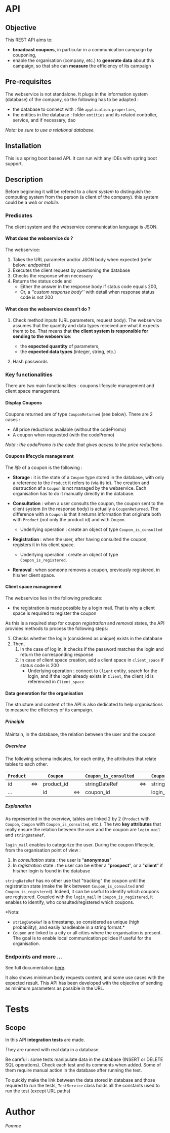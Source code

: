 # API

## Objective 

This REST API aims to:
* **broadcast coupons**, in particular in a communication campaign by couponing,
* enable the organisation (company, etc.) to **generate data** about this campaign, 
so that she can **measure** the efficiency of its campaign

## Pre-requisites

The webservice is not standalone. It plugs in the information system (database) of the company, 
so the following has to be adapted :
* the database to connect with : file `application.properties`,
* the entities in the database : folder `entities` and its related controller, 
service, and if necessary, dao

*Nota: be sure to use a relational database.*

## Installation

This is a spring boot based API. 
It can run with any IDEs with spring boot support. 

## Description

Before beginning it will be refered to a *client system* to distinguish the computing system from the person (a client of the company).
this system could be a *web* or *mobile*.

### Predicates

The client system and the webservice communication language is JSON.

#### What does the webservice do ?

The webservice:
1. Takes the URL parameter and/or JSON body when expected (refer below: *endpoints*)
2. Executes the client request by questioning the database
3. Checks the response when necessary
4. Returns the status code and
    * Either the answer in the response body if status code equals 200,
    * Or, a *''custom response body''* with detail when response status code is not 200
    
#### What does the webservice doesn't do ?

1. Check method inputs (URL parameters, request body). 
The webservice assumes that the quantity and data types received are what it expects them to be.
That means that **the client system is responsible for sending to the webservice**:
    * the **expected quantity** of parameters,
    * the **expected data types** (integer, string, etc.)

2. Hash passwords

### Key functionalities

There are two main functionalities : coupons lifecycle management and client space management.

#### Display Coupons

Coupons returned are of type `CouponReturned` (see below). There are 2 cases :
* All price reductions available (without the codePromo)
* A coupon when requested (with the codePromo)

*Nota : the codePromo is the code that gives access to the price reductions.*

#### Coupons lifecycle management

The *life* of a coupon is the following :

* **Storage** : it is the state of a `Coupon` type stored in the database, 
with only a reference to the `Product` it refers to (via its id).
The creation and destruction af a `Coupon` is not managed by the webservice.
Each organisation has to do it manually directly in the database.

* **Consultation** : when a user consults the coupon, 
the coupon sent to the client system (in the response body)
 is actually a `CouponReturned`. The difference with a `Coupon` is that it returns 
 information that originate both with `Product` (not only the product id) and with `Coupon`.
    * Underlying operation : create an object of type `Coupon_is_consulted`
 
* **Registration** : when the user, after having consulted the coupon, 
registers it in his client space.
    * Underlying operation : create an object of type `Coupon_is_registered`.

* **Removal** : when someone removes a coupon, previously registered, in his/her client space.


####  Client space management

The webservice lies in the following predicate: 
* the registration is made possible by a login mail. That is why a client space is required to register the coupon

As this is a required step for coupon *registration* and *removal* states, 
the API provides methods to process the following steps:
1. Checks whether the login (considered as unique) exists in the database
2. Then,  
    1. In the case of log in, it checks if the password matches the login and return the corresponding response
    2. In case of client space creation, add a client space in `client_space` if status code is 200
        * Underlying operation : connect to `Client` entity, search for the login, 
          and if the login already exists in `Client`, the client_id is referenced in `Client_space`

####  Data generation for the organisation

The structure and content of the API is also dedicated to help organisations to measure the efficiency 
of its campaign.

##### Principle
Maintain, in the database, the relation between the user and the coupon

##### Overview

The following schema indicates, for each entity, the attributes that relate tables to each other.

| `Product` |     | `Coupon`    |     | `Coupon_is_consulted` |     | `Coupon_is_registered` |     | `Client_space` |
| --------- | --- | ----------  | --- | --------------------- | --- | ---------------------- | --- | -------------- | 
| id        | <=> | product_id  |     | stringDateRef         | <=> | stringDateRef          |     | ...            |
| ...       |     | id          | <=> | coupon_id             |     | login_mail             | <=> | login_mail     | 

##### Explanation

As represented in the overview, tables are linked 2 by 2 (`Product` with `Coupon`, `Coupon`  with `Coupon_is_consulted`, etc.).
The two **key attributes** that really ensure the relation between the user and the coupon are `login_mail` and `stringDateRef`.

`login_mail` enables to categorize the user.
During the coupon liflecycle, from the organisation point of view :
1. In *consultation* state : the user is "**anonymous**"
2. In *registration* state : the user can be either a "**prospect**", or a "**client**" if his/her login is found in the database  

`stringDateRef` has no other use that "tracking" the coupon until the registration state
 (make the link between `Coupon_is_consulted` and `Coupon_is_registered`).
Indeed, it can be useful to identify which coupons are registered. Coupled with the `login_mail` in  `Coupon_is_registered`,
it enables to identify, who consulted/registered which coupons.

*Nota: 
* `stringDateRef` is a timestamp, so considered as unique (high probability), and easily handleable in a string format.*
* `Coupon` are linked to a city or all cities where the organisation is present. The goal is to enable local communication policies if useful for the organisation.

### Endpoints and more ...


See full documentation [here](https://documenter.getpostman.com/view/13289894/TWDTMKEz).

It also shows minimum body requests content, and some use cases with the expected result.
This API has been developed with the objective of sending as minimum parameters as possible in the URL.  

# Tests

## Scope

In this API **integration tests** are made.

They are runned with real data in a database.

Be careful : some tests manipulate data in the database (INSERT or DELETE SQL operations).
Check each test and its comments when added. Some of them require manual action in the database after running the test.

To quickly make the link between the data stored in database and those required to run the tests, `TestService` class
holds all the constants used to run the test (except URL paths) 

# Author

###### Pomme 
